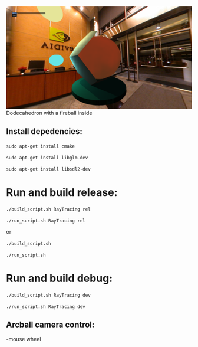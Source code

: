 ![Ray tracing shot](Screenshots/screen_shoot.png)
  Dodecahedron with a fireball inside 
## Install depedencies:

`sudo apt-get install cmake`

`sudo apt-get install libglm-dev`

`sudo apt-get install libsdl2-dev`


# Run and build release:

`./build_script.sh RayTracing rel`

`./run_script.sh RayTracing rel`

or

`./build_script.sh`

`./run_script.sh`

# Run and build debug:

`./build_script.sh RayTracing dev`

`./run_script.sh RayTracing dev`

## Arcball camera control:

-mouse wheel


